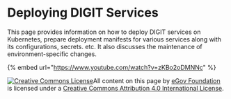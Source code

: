 # Deploying DIGIT Services

This page provides information on how to deploy DIGIT services on Kubernetes, prepare deployment manifests for various services along with its configurations, secrets. etc. It also discusses the maintenance of environment-specific changes.

{% embed url="https://www.youtube.com/watch?v=zKBo2oDMNNc" %}

[![Creative Commons License](https://i.creativecommons.org/l/by/4.0/80x15.png)​](http://creativecommons.org/licenses/by/4.0/)All content on this page by [eGov Foundation](https://egov.org.in) is licensed under a [Creative Commons Attribution 4.0 International License](http://creativecommons.org/licenses/by/4.0/).
